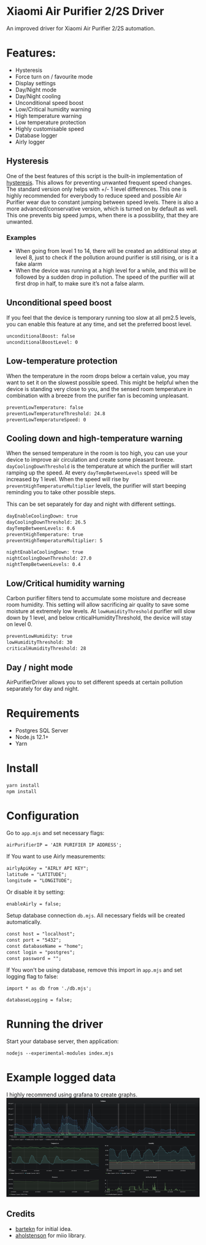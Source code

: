 # Xiaomi Air Purifier 2/2S Driver
An improved driver for Xiaomi Air Purifier 2/2S automation.

# Features:
- Hysteresis
- Force turn on / favourite mode
- Display settings
- Day/Night mode
- Day/Night cooling
- Unconditional speed boost
- Low/Critical humidity warning
- High temperature warning
- Low temperature protection
- Highly customisable speed
- Database logger
- Airly logger

## Hysteresis
One of the best features of this script is the built-in implementation of [hysteresis](https://en.wikipedia.org/wiki/Hysteresis). This allows for preventing unwanted frequent speed changes. 
The standard version only helps with +/- 1 level differences. This one is highly recommended for everybody to reduce speed and possible Air Purifier wear due to constant jumping between speed levels.
There is also a more advanced/conservative version, which is turned on by default as well. This one prevents big speed jumps, when there is a possibility, that they are unwanted.

### Examples
- When going from level 1 to 14, there will be created an additional step at level 8, just to check if the pollution around purifier is still rising, or is it a fake alarm
- When the device was running at a high level for a while, and this will be followed by a sudden drop in pollution. The speed of the purifier will at first drop in half, to make sure it’s not a false alarm.

## Unconditional speed boost
If you feel that the device is temporary running too slow at all pm2.5 levels, you can enable this feature at any time, and set the preferred boost level.
```
unconditionalBoost: false
unconditionalBoostLevel: 0
```

## Low-temperature protection
When the temperature in the room drops below a certain value, you may want to set it on the slowest possible speed.
This might be helpful when the device is standing very close to you, and the sensed room temperature in combination with a breeze from the purifier fan is becoming unpleasant.
```
preventLowTemperature: false
preventLowTemperatureThreshold: 24.8
preventLowTemperatureSpeed: 0
```

## Cooling down and high-temperature warning
When the sensed temperature in the room is too high, you can use your device to improve air circulation and create some pleasant breeze. 
`dayCoolingDownThreshold` is the temperature at which the purifier will start ramping up the speed. At every `dayTempBetweenLevels` speed will be increased by 1 level.
When the speed will rise by `preventHighTemperatureMultiplier` levels, the purifier will start beeping reminding you to take other possible steps.

This can be set separately for day and night with different settings.
```
dayEnableCoolingDown: true
dayCoolingDownThreshold: 26.5
dayTempBetweenLevels: 0.6
preventHighTemperature: true
preventHighTemperatureMultiplier: 5
```

```
nightEnableCoolingDown: true
nightCoolingDownThreshold: 27.0
nightTempBetweenLevels: 0.4
```

## Low/Critical humidity warning
Carbon purifier filters tend to accumulate some moisture and decrease room humidity. 
This setting will allow sacrificing air quality to save some moisture at extremely low levels.
At `lowHumidityThreshold` purifier will slow down by 1 level, and below criticalHumidityThreshold, the device will stay on level 0.
```
preventLowHumidity: true
lowHumidityThreshold: 30
criticalHumidityThreshold: 28
```
## Day / night mode
AirPurifierDriver allows you to set different speeds at certain pollution separately for day and night.

# Requirements
- Postgres SQL Server
- Node.js 12.1+
- Yarn

# Install
```
yarn install
npm install
```

# Configuration
Go to `app.mjs` and set necessary flags:
```
airPurifierIP = 'AIR PURIFIER IP ADDRESS';
```
If You want to use Airly measurements:
```
airlyApiKey = "AIRLY API KEY";
latitude = "LATITUDE";
longitude = "LONGITUDE";
```
Or disable it by setting:
```
enableAirly = false;
```
Setup database connection `db.mjs`. All necessary fields will be created automatically.
```
const host = "localhost";
const port = "5432";
const databaseName = "home";
const login = "postgres";
const password = "";
```
If You won't be using database, remove this import in `app.mjs` and set logging flag to false:
```
import * as db from './db.mjs';
```
```
databaseLogging = false;
```

# Running the driver
Start your database server, then application:
```
nodejs --experimental-modules index.mjs
```

# Example logged data
I highly recommend using grafana to create graphs.
<img src="screenshots/grafana.PNG" width="600">

## Credits
* [bartekn](https://github.com/bartekn) for initial idea.
* [aholstenson](https://github.com/aholstenson) for miio library.